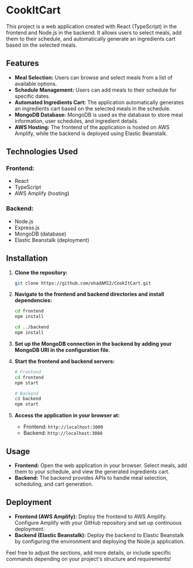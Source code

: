 # CookItCart

This project is a web application created with React (TypeScript) in the frontend and Node.js in the backend. It allows users to select meals, add them to their schedule, and automatically generate an ingredients cart based on the selected meals.

## Features

- **Meal Selection:** Users can browse and select meals from a list of available options.
- **Schedule Management:** Users can add meals to their schedule for specific dates.
- **Automated Ingredients Cart:** The application automatically generates an ingredients cart based on the selected meals in the schedule.
- **MongoDB Database:** MongoDB is used as the database to store meal information, user schedules, and ingredient details.
- **AWS Hosting:** The frontend of the application is hosted on AWS Amplify, while the backend is deployed using Elastic Beanstalk.

## Technologies Used

### Frontend:

- React
- TypeScript
- AWS Amplify (hosting)

### Backend:

- Node.js
- Express.js
- MongoDB (database)
- Elastic Beanstalk (deployment)

## Installation

1. **Clone the repository:**

   ```bash
   git clone https://github.com/ohadAM12/CookItCart.git
   ```

2. **Navigate to the frontend and backend directories and install dependencies:**

   ```bash
   cd frontend
   npm install

   cd ../backend
   npm install
   ```

3. **Set up the MongoDB connection in the backend by adding your MongoDB URI in the configuration file.**

4. **Start the frontend and backend servers:**

   ```bash
   # Frontend
   cd frontend
   npm start

   # Backend
   cd backend
   npm start
   ```

5. **Access the application in your browser at:**
   - Frontend: `http://localhost:3000`
   - Backend: `http://localhost:3080`

## Usage

- **Frontend:** Open the web application in your browser. Select meals, add them to your schedule, and view the generated ingredients cart.
- **Backend:** The backend provides APIs to handle meal selection, scheduling, and cart generation.

## Deployment

- **Frontend (AWS Amplify):** Deploy the frontend to AWS Amplify. Configure Amplify with your GitHub repository and set up continuous deployment.
- **Backend (Elastic Beanstalk):** Deploy the backend to Elastic Beanstalk by configuring the environment and deploying the Node.js application.

Feel free to adjust the sections, add more details, or include specific commands depending on your project's structure and requirements!
